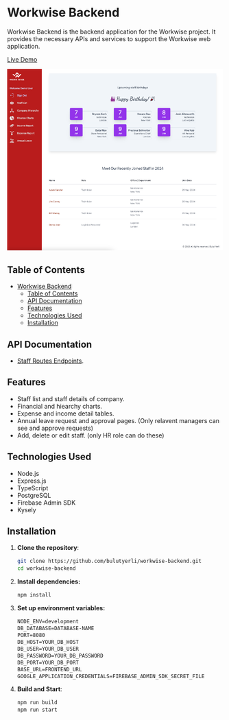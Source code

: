 # Workwise Backend

Workwise Backend is the backend application for the Workwise project. It provides the necessary APIs and services to support the Workwise web application.

[Live Demo](https://work-wisee.vercel.app/)

![Project Image](src/assets/homepage.png)

## Table of Contents

- [Workwise Backend](#workwise-backend)
  - [Table of Contents](#table-of-contents)
  - [API Documentation](#api-documentation)
  - [Features](#features)
  - [Technologies Used](#technologies-used)
  - [Installation](#installation)

## API Documentation

- [Staff Routes Endpoints](./docs/staffRoutes.md).

## Features

- Staff list and staff details of company.
- Financial and hiearchy charts.
- Expense and income detail tables.
- Annual leave request and approval pages. (Only relavent managers can see and approve requests)
- Add, delete or edit staff. (only HR role can do these)

## Technologies Used

- Node.js
- Express.js
- TypeScript
- PostgreSQL
- Firebase Admin SDK
- Kysely

## Installation

1. **Clone the repository**:

   ```bash
   git clone https://github.com/bulutyerli/workwise-backend.git
   cd workwise-backend
   ```

2. **Install dependencies:**

   ```bash
   npm install
   ```

3. **Set up environment variables:**

   ```
   NODE_ENV=development
   DB_DATABASE=DATABASE-NAME
   PORT=8080
   DB_HOST=YOUR_DB_HOST
   DB_USER=YOUR_DB_USER
   DB_PASSWORD=YOUR_DB_PASSWORD
   DB_PORT=YOUR_DB_PORT
   BASE_URL=FRONTEND_URL
   GOOGLE_APPLICATION_CREDENTIALS=FIREBASE_ADMIN_SDK_SECRET_FILE
   ```

4. **Build and Start**:

   ```bash
   npm run build
   npm run start
   ```

